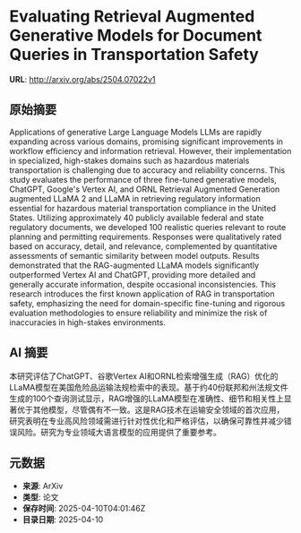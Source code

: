 # Evaluating Retrieval Augmented Generative Models for Document Queries in Transportation Safety

**URL**: http://arxiv.org/abs/2504.07022v1

## 原始摘要

Applications of generative Large Language Models LLMs are rapidly expanding
across various domains, promising significant improvements in workflow
efficiency and information retrieval. However, their implementation in
specialized, high-stakes domains such as hazardous materials transportation is
challenging due to accuracy and reliability concerns. This study evaluates the
performance of three fine-tuned generative models, ChatGPT, Google's Vertex AI,
and ORNL Retrieval Augmented Generation augmented LLaMA 2 and LLaMA in
retrieving regulatory information essential for hazardous material
transportation compliance in the United States. Utilizing approximately 40
publicly available federal and state regulatory documents, we developed 100
realistic queries relevant to route planning and permitting requirements.
Responses were qualitatively rated based on accuracy, detail, and relevance,
complemented by quantitative assessments of semantic similarity between model
outputs. Results demonstrated that the RAG-augmented LLaMA models significantly
outperformed Vertex AI and ChatGPT, providing more detailed and generally
accurate information, despite occasional inconsistencies. This research
introduces the first known application of RAG in transportation safety,
emphasizing the need for domain-specific fine-tuning and rigorous evaluation
methodologies to ensure reliability and minimize the risk of inaccuracies in
high-stakes environments.


## AI 摘要

本研究评估了ChatGPT、谷歌Vertex AI和ORNL检索增强生成（RAG）优化的LLaMA模型在美国危险品运输法规检索中的表现。基于约40份联邦和州法规文件生成的100个查询测试显示，RAG增强的LLaMA模型在准确性、细节和相关性上显著优于其他模型，尽管偶有不一致。这是RAG技术在运输安全领域的首次应用，研究表明在专业高风险领域需进行针对性优化和严格评估，以确保可靠性并减少错误风险。研究为专业领域大语言模型的应用提供了重要参考。

## 元数据

- **来源**: ArXiv
- **类型**: 论文
- **保存时间**: 2025-04-10T04:01:46Z
- **目录日期**: 2025-04-10
